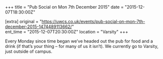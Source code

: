 +++
title = "Pub Social on Mon 7th December 2015"
date = "2015-12-07T18:30:00Z"

[extra]
original = "https://uwcs.co.uk/events/pub-social-on-mon-7th-december-2015-1474489113662/"    
ent_time = "2015-12-07T20:30:00Z"
location = "Varsity"
+++

Every Monday since time began we’ve headed out the pub for food and a drink (if that’s your thing – for many of us it isn’t). We currently go to Varsity, just outside of campus.

